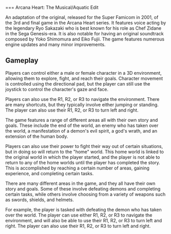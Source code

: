 
===
Arcana Heart: The Musical/Aquatic Edit

An adaptation of the original, released for the Super Famicom in 2001, of the 3rd and final game in the Arcana Heart series. It features voice acting by the legendary Ryo Sakazaki who is best known for his role as Chef Zidane in the Sega Genesis-era. It is also notable for having an original soundtrack composed by Yoko Shimomura and Eiko Fujii. The game features numerous engine updates and many minor improvements.

## Gameplay

Players can control either a male or female character in a 3D environment, allowing them to explore, fight, and reach their goals. Character movement is controlled using the directional pad, but the player can still use the joystick to control the character's gaze and face.

Players can also use the R1, R2, or R3 to navigate the environment. There are many shortcuts, but they typically involve either jumping or standing. The player can also use their R1, R2, or R3 to turn left and right.

The game features a range of different areas all with their own story and goals. These include the end of the world, an enemy who has taken over the world, a manifestation of a demon's evil spirit, a god's wrath, and an extension of the human body.

Players can also use their power to fight their way out of certain situations, but in doing so will return to the "home" world. This home world is linked to the original world in which the player started, and the player is not able to return to any of the home worlds until the player has completed the story. This is accomplished by reaching a certain number of areas, gaining experience, and completing certain tasks.

There are many different areas in the game, and they all have their own story and goals. Some of these involve defeating demons and completing certain tasks, while others involve choosing from a variety of weapons such as swords, shields, and helmets.

For example, the player is tasked with defeating the demon who has taken over the world. The player can use either R1, R2, or R3 to navigate the environment, and will also be able to use their R1, R2, or R3 to turn left and right. The player can also use their R1, R2, or R3 to turn left and right.


